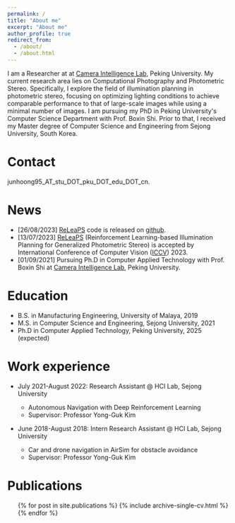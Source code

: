 ```yaml
---
permalink: /
title: "About me"
excerpt: "About me"
author_profile: true
redirect_from: 
  - /about/
  - /about.html
---
```


I am a Researcher at at [Camera Intelligence Lab](https://camera.pku.edu.cn), Peking University. My current research area lies on Computational Photography and Photometric Stereo. Specifically, I explore the field of illumination planning in photometric stereo, focusing on optimizing lighting conditions to achieve comparable performance to that of large-scale images while using a minimal number of images. I am pursuing my PhD in Peking University's Computer Science Department with Prof. Boxin Shi. Prior to that, I received my Master degree of Computer Science and Engineering from Sejong University, South Korea.


Contact
======
junhoong95_AT_stu_DOT_pku_DOT_edu_DOT_cn. 

News
======
* [26/08/2023] [ReLeaPS](https://jhchan0805.github.io/ReLeaPS/) code is released on [github](https://github.com/jhchan0805/ReLeaPS).
* [13/07/2023] [ReLeaPS](https://jhchan0805.github.io/ReLeaPS/)  (Reinforcement Learning-based Illumination Planning for Generalized Photometric Stereo) is accepted by International Conference of Computer Vision ([ICCV](https://iccv2023.thecvf.com)) 2023.
* [01/09/2021] Pursuing Ph.D in Computer Applied Technology with Prof. Boxin Shi at [Camera Intelligence Lab](https://camera.pku.edu.cn), Peking University.


Education
======
* B.S. in Manufacturing Engineering, University of Malaya, 2019
* M.S. in Computer Science and Engineering, Sejong University, 2021
* Ph.D in Computer Applied Technology, Peking University, 2025 (expected)

Work experience
======
* July 2021-August 2022: Research Assistant @ HCI Lab, Sejong University
  * Autonomous Navigation with Deep Reinforcement Learning  
  * Supervisor: Professor Yong-Guk Kim

* June 2018-August 2018: Intern Research Assistant @ HCI Lab, Sejong University
  * Car and drone navigation in AirSim for obstacle avoidance
  * Supervisor: Professor Yong-Guk Kim



Publications
======
  <ul>{% for post in site.publications %}
    {% include archive-single-cv.html %}
  {% endfor %}</ul>
  
